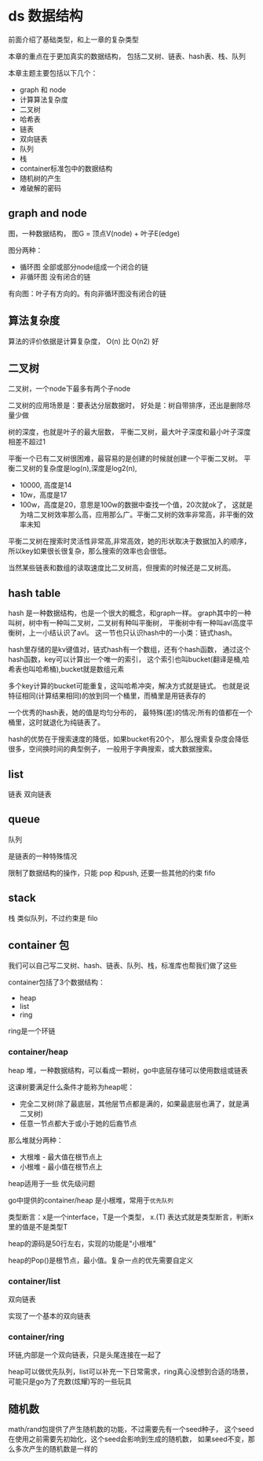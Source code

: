 # ds 数据结构

前面介绍了基础类型，和上一章的复杂类型

本章的重点在于更加真实的数据结构，
包括二叉树、链表、hash表、栈、队列

本章主题主要包括以下几个：
- graph 和 node
- 计算算法复杂度
- 二叉树
- 哈希表
- 链表
- 双向链表
- 队列
- 栈
- container标准包中的数据结构
- 随机树的产生
- 难破解的密码


## graph and node

图，一种数据结构，
图G = 顶点V(node) + 叶子E(edge)

图分两种：
- 循环图 全部或部分node组成一个闭合的链
- 非循环图 没有闭合的链

有向图：叶子有方向的。有向非循环图没有闭合的链

## 算法复杂度

算法的评价依据是计算复杂度，
O(n) 比 O(n2) 好

## 二叉树

二叉树，一个node下最多有两个子node

二叉树的应用场景是：要表达分层数据时，
好处是：树自带排序，还出是删除尽量少做

树的深度，也就是叶子的最大层数，
平衡二叉树，最大叶子深度和最小叶子深度相差不超过1

平衡一个已有二叉树很困难，最容易的是创建的时候就创建一个平衡二叉树。
平衡二叉树的复杂度是log(n),深度是log2(n),

- 10000, 高度是14
- 10w，高度是17
- 100w，高度是20，意思是100w的数据中查找一个值，20次就ok了，
这就是为啥二叉树效率那么高，应用那么广。平衡二叉树的效率非常高，非平衡的效率未知

平衡二叉树在搜索时灵活性非常高,非常高效，她的形状取决于数据加入的顺序，
所以key如果很长很复杂，那么搜索的效率也会很低。

当然某些链表和数组的读取速度比二叉树高，但搜索的时候还是二叉树高。

## hash table

hash 是一种数据结构，也是一个很大的概念，和graph一样。
graph其中的一种叫树，树中有一种叫二叉树，二叉树有种叫平衡树，
平衡树中有一种叫avl高度平衡树，上一小结认识了avl。
这一节也只认识hash中的一小类：链式hash。

hash里存储的是kv键值对，链式hash有一个数组，还有个hash函数，
通过这个hash函数，key可以计算出一个唯一的索引，
这个索引也叫bucket(翻译是桶,哈希表也叫哈希桶),bucket就是数组元素

多个key计算的bucket可能重复，这叫哈希冲突，解决方式就是链式。
也就是说特征相同(计算结果相同)的放到同一个桶里，而桶里是用链表存的

一个优秀的hash表，她的值是均匀分布的，
最特殊(差)的情况:所有的值都在一个桶里，这时就退化为纯链表了。

hash的优势在于搜索速度的降低，如果bucket有20个，
那么搜索复杂度会降低很多，空间换时间的典型例子，
一般用于字典搜索，或大数据搜索。

## list

链表 双向链表

## queue

队列

是链表的一种特殊情况

限制了数据结构的操作，只能 pop 和push, 还要一些其他的约束 fifo

## stack

栈 类似队列，不过约束是 filo

## container 包

我们可以自己写二叉树、hash、链表、队列、栈，标准库也帮我们做了这些

container包括了3个数据结构：
- heap
- list
- ring

ring是一个环链

### container/heap

heap 堆，一种数据结构，可以看成一颗树，go中底层存储可以使用数组或链表

这课树要满足什么条件才能称为heap呢：
- 完全二叉树(除了最底层，其他层节点都是满的，如果最底层也满了，就是满二叉树)
- 任意一节点都大于或小于她的后裔节点

那么堆就分两种：
- 大根堆 - 最大值在根节点上
- 小根堆 - 最小值在根节点上

heap适用于一些 优先级问题

go中提供的container/heap 是小根堆，常用于`优先队列`

类型断言：x是一个interface，T是一个类型，
x.(T) 表达式就是类型断言，判断x里的值是不是类型T

heap的源码是50行左右，实现的功能是"小根堆"

heap的Pop()是根节点，最小值。复杂一点的优先需要自定义

### container/list

双向链表

实现了一个基本的双向链表

### container/ring

环链,内部是一个双向链表，只是头尾连接在一起了

heap可以做优先队列，list可以补充一下日常需求，ring真心没想到合适的场景，
可能只是go为了充数(炫耀)写的一些玩具

## 随机数

math/rand包提供了产生随机数的功能，不过需要先有一个seed种子，
这个seed在使用之前需要先初始化，这个seed会影响到生成的随机数，
如果seed不变，那么多次产生的随机数是一样的





